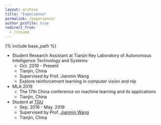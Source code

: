 ```yaml
---
layout: archive
title: "Experience"
permalink: /experience/
author_profile: true
redirect_from:
  - /resume
---
```


{% include base_path %}

* Student Research Assistant at Tianjin Key Laboratory of Autonomous Intelligence Technology and Systems
  * Oct. 2019 - Present
  * Tianjin, China
  * Supervised by Prof. Jianmin Wang
  * Explore reinforcement learning in  computer vision and nlp
* MLA 2019
  * The 17th China conference on machine learning and its applications
  * Tianjin, China
* Student  at [TGU](<http://www.tjpu.edu.cn/>)
  * Sep. 2016 - May. 2019
  * Supervised by Prof. [Jianmin Wang](<https://daoshi.eol.cn/tutor/34103>)
  * Tianjin, China
